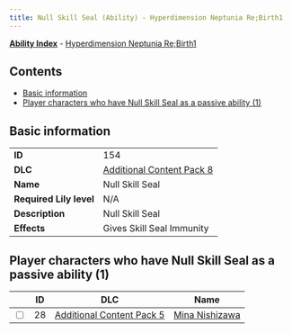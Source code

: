 ```yaml
---
title: Null Skill Seal (Ability) - Hyperdimension Neptunia Re;Birth1
---
```


[**Ability Index**](/neptunia/rb1/ability/index.html) - [Hyperdimension Neptunia Re;Birth1](/neptunia/rb1)

## Contents

- [Basic information](#basic-information)
- [Player characters who have Null Skill Seal as a passive ability (1)](#player-characters-who-have-null-skill-seal-as-a-passive-ability-1)

## Basic information

|   |   |
| -- | -- |
| **ID** | 154 |
| **DLC** | [Additional Content Pack 8](/neptunia/rb1/dlc/17-pack8.html) |
| **Name** | Null Skill Seal |
| **Required Lily level** | N/A |
| **Description** | Null Skill Seal |
| **Effects** | Gives Skill Seal Immunity |


## Player characters who have Null Skill Seal as a passive ability (1)

|    | ID | DLC | Name |
| -- | -- | --- | ---- |
| <input type="checkbox" id="rb1-player-14-28" class="trackbox" /> | 28 | [Additional Content Pack 5](/neptunia/rb1/dlc/14-pack5.html) | [Mina Nishizawa](/neptunia/rb1/player/14-28-mina-nishizawa.html) |

